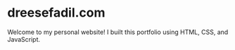 # dreesefadil.com
Welcome to my personal website! I built this portfolio using HTML, CSS, and JavaScript.
